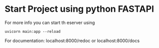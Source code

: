 # Start Project using python FASTAPI

For more info you can start th eserver using 
```
uvicorn main:app --reload
```

For documentation:
localhost:8000/redoc or localhost:8000/docs
